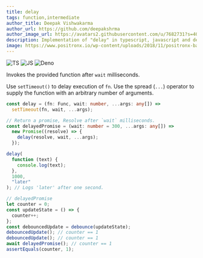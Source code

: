 ```yaml
---
title: delay
tags: function,intermediate
author_title: Deepak Vishwakarma
author_url: https://github.com/deepakshrma
author_image_url: https://avatars2.githubusercontent.com/u/7682731?s=400
description: Implementation of "delay" in typescript, javascript and deno.
image: https://www.positronx.io/wp-content/uploads/2018/11/positronx-banner-1152-1.jpg
---
```


![TS](https://img.shields.io/badge/supports-typescript-blue.svg?style=flat-square)
![JS](https://img.shields.io/badge/supports-javascript-yellow.svg?style=flat-square)
![Deno](https://img.shields.io/badge/supports-deno-green.svg?style=flat-square)

Invokes the provided function after `wait` milliseconds.

Use `setTimeout()` to delay execution of `fn`.
Use the spread (`...`) operator to supply the function with an arbitrary number of arguments.

```ts title="typescript"
const delay = (fn: Func, wait: number, ...args: any[]) =>
  setTimeout(fn, wait, ...args);

// Return a promise, Resolve after `wait` milliseconds.
const delayedPromise = (wait: number = 300, ...args: any[]) =>
  new Promise((resolve) => {
    delay(resolve, wait, ...args);
  });
```

```ts title="typescript"
delay(
  function (text) {
    console.log(text);
  },
  1000,
  "later"
); // Logs 'later' after one second.

// delayedPromise
let counter = 0;
const updateState = () => {
  counter++;
};
const debouncedUpdate = debounce(updateState);
debouncedUpdate(); // counter == 1
debouncedUpdate(); // counter == 1
await delayedPromise(); // counter == 1
assertEquals(counter, 1);
```
